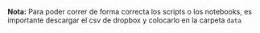 **Nota:** Para poder correr de forma correcta los scripts o los notebooks, es importante descargar el csv de dropbox y colocarlo en la carpeta `data`
